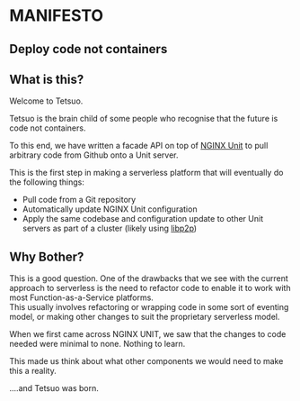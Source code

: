 # MANIFESTO

## Deploy code not containers

## What is this?

Welcome to Tetsuo.

Tetsuo is the brain child of some people who recognise that the future is code not containers.

To this end, we have written a facade API on top of [NGINX Unit](https://unit.nginx.org) to pull arbitrary code from Github onto a Unit server.

This is the first step in making a serverless platform that will eventually do the following things:

- Pull code from a Git repository
- Automatically update NGINX Unit configuration
- Apply the same codebase and configuration update to other Unit servers as part of a cluster (likely using [libp2p](https://codecowboy.io/development/libp2p/))

## Why Bother?

This is a good question. One of the drawbacks that we see with the current approach to serverless is the need to refactor code to enable it to work with most Function-as-a-Service platforms.  
This usually involves refactoring or wrapping code in some sort of eventing model, or making other changes to suit the proprietary serverless model.

When we first came across NGINX UNIT, we saw that the changes to code needed were minimal to none. Nothing to learn.

This made us think about what other components we would need to make this a reality.

....and Tetsuo was born.
